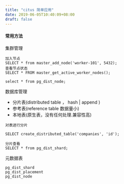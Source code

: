 ```yaml
---
title: "citus 简单应用"
date: 2019-06-05T10:40:09+08:00
draft: false
---
```


#### 常用方法

集群管理
```
加入节点
SELECT * from master_add_node('worker-101', 5432);
查看节点状态
SELECT * FROM master_get_active_worker_nodes();

select * from pg_dist_node;
```

数据库管理

- 分片表(distributed table ， hash | append )
- 参考表(reference table 数据量小)
- 本地表(原生表，没有任何处理.兼容性高)


```
对表进行分片

SELECT create_distributed_table('companies', 'id');

分片查看
SELECT * from pg_dist_shard;
```

元数据表

```
pg_dist_shard
pg_dist_placement
pg_dist_node
```

